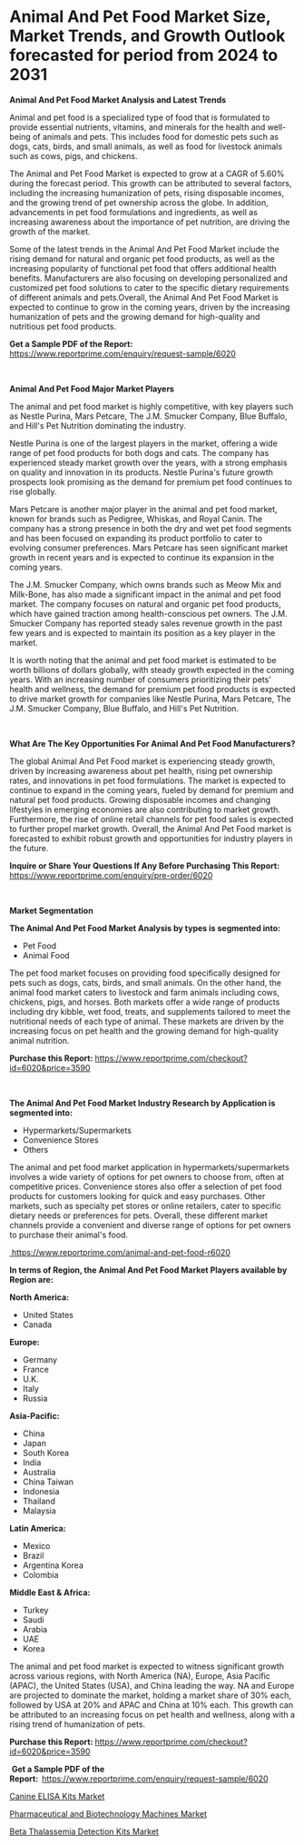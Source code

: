 <p><h1>Animal And Pet Food Market Size, Market Trends, and Growth Outlook forecasted for period from 2024 to 2031</h1></p><p><strong>Animal And Pet Food Market Analysis and Latest Trends</strong></p>
<p><p>Animal and pet food is a specialized type of food that is formulated to provide essential nutrients, vitamins, and minerals for the health and well-being of animals and pets. This includes food for domestic pets such as dogs, cats, birds, and small animals, as well as food for livestock animals such as cows, pigs, and chickens.</p><p>The Animal and Pet Food Market is expected to grow at a CAGR of 5.60% during the forecast period. This growth can be attributed to several factors, including the increasing humanization of pets, rising disposable incomes, and the growing trend of pet ownership across the globe. In addition, advancements in pet food formulations and ingredients, as well as increasing awareness about the importance of pet nutrition, are driving the growth of the market.</p><p>Some of the latest trends in the Animal And Pet Food Market include the rising demand for natural and organic pet food products, as well as the increasing popularity of functional pet food that offers additional health benefits. Manufacturers are also focusing on developing personalized and customized pet food solutions to cater to the specific dietary requirements of different animals and pets.Overall, the Animal And Pet Food Market is expected to continue to grow in the coming years, driven by the increasing humanization of pets and the growing demand for high-quality and nutritious pet food products.</p></p>
<p><strong>Get a Sample PDF of the Report:&nbsp;</strong> <a href="https://www.reportprime.com/enquiry/request-sample/6020">https://www.reportprime.com/enquiry/request-sample/6020</a></p>
<p>&nbsp;</p>
<p><strong>Animal And Pet Food Major Market Players</strong></p>
<p><p>The animal and pet food market is highly competitive, with key players such as Nestle Purina, Mars Petcare, The J.M. Smucker Company, Blue Buffalo, and Hill's Pet Nutrition dominating the industry. </p><p>Nestle Purina is one of the largest players in the market, offering a wide range of pet food products for both dogs and cats. The company has experienced steady market growth over the years, with a strong emphasis on quality and innovation in its products. Nestle Purina's future growth prospects look promising as the demand for premium pet food continues to rise globally.</p><p>Mars Petcare is another major player in the animal and pet food market, known for brands such as Pedigree, Whiskas, and Royal Canin. The company has a strong presence in both the dry and wet pet food segments and has been focused on expanding its product portfolio to cater to evolving consumer preferences. Mars Petcare has seen significant market growth in recent years and is expected to continue its expansion in the coming years.</p><p>The J.M. Smucker Company, which owns brands such as Meow Mix and Milk-Bone, has also made a significant impact in the animal and pet food market. The company focuses on natural and organic pet food products, which have gained traction among health-conscious pet owners. The J.M. Smucker Company has reported steady sales revenue growth in the past few years and is expected to maintain its position as a key player in the market.</p><p>It is worth noting that the animal and pet food market is estimated to be worth billions of dollars globally, with steady growth expected in the coming years. With an increasing number of consumers prioritizing their pets' health and wellness, the demand for premium pet food products is expected to drive market growth for companies like Nestle Purina, Mars Petcare, The J.M. Smucker Company, Blue Buffalo, and Hill's Pet Nutrition.</p></p>
<p>&nbsp;</p>
<p><strong>What Are The Key Opportunities For Animal And Pet Food Manufacturers?</strong></p>
<p><p>The global Animal And Pet Food market is experiencing steady growth, driven by increasing awareness about pet health, rising pet ownership rates, and innovations in pet food formulations. The market is expected to continue to expand in the coming years, fueled by demand for premium and natural pet food products. Growing disposable incomes and changing lifestyles in emerging economies are also contributing to market growth. Furthermore, the rise of online retail channels for pet food sales is expected to further propel market growth. Overall, the Animal And Pet Food market is forecasted to exhibit robust growth and opportunities for industry players in the future.</p></p>
<p><strong>Inquire or Share Your Questions If Any Before Purchasing This Report:</strong> <a href="https://www.reportprime.com/enquiry/pre-order/6020">https://www.reportprime.com/enquiry/pre-order/6020</a></p>
<p>&nbsp;</p>
<p><strong>Market Segmentation</strong></p>
<p><strong>The Animal And Pet Food Market Analysis by types is segmented into:</strong></p>
<p><ul><li>Pet Food</li><li>Animal Food</li></ul></p>
<p><p>The pet food market focuses on providing food specifically designed for pets such as dogs, cats, birds, and small animals. On the other hand, the animal food market caters to livestock and farm animals including cows, chickens, pigs, and horses. Both markets offer a wide range of products including dry kibble, wet food, treats, and supplements tailored to meet the nutritional needs of each type of animal. These markets are driven by the increasing focus on pet health and the growing demand for high-quality animal nutrition.</p></p>
<p><strong>Purchase this Report:&nbsp;</strong><a href="https://www.reportprime.com/checkout?id=6020&price=3590">https://www.reportprime.com/checkout?id=6020&price=3590</a></p>
<p>&nbsp;</p>
<p><strong>The Animal And Pet Food Market Industry Research by Application is segmented into:</strong></p>
<p><ul><li>Hypermarkets/Supermarkets</li><li>Convenience Stores</li><li>Others</li></ul></p>
<p><p>The animal and pet food market application in hypermarkets/supermarkets involves a wide variety of options for pet owners to choose from, often at competitive prices. Convenience stores also offer a selection of pet food products for customers looking for quick and easy purchases. Other markets, such as specialty pet stores or online retailers, cater to specific dietary needs or preferences for pets. Overall, these different market channels provide a convenient and diverse range of options for pet owners to purchase their animal's food.</p></p>
<p><a href="https://www.reportprime.com/animal-and-pet-food-r6020">&nbsp;https://www.reportprime.com/animal-and-pet-food-r6020</a></p>
<p><strong>In terms of Region, the Animal And Pet Food Market Players available by Region are:</strong></p>
<p>
    <p> <strong> North America: </strong>
        <ul>
            <li>United States</li>
            <li>Canada</li>
        </ul>
        </p> 
    <p> <strong> Europe: </strong>
        <ul>
            <li>Germany</li>
            <li>France</li>
            <li>U.K.</li>
            <li>Italy</li>
            <li>Russia</li>
        </ul>
        </p> 
    <p> <strong> Asia-Pacific: </strong>
        <ul>
            <li>China</li>
            <li>Japan</li>
            <li>South Korea</li>
            <li>India</li>
            <li>Australia</li>
            <li>China Taiwan</li>
            <li>Indonesia</li>
            <li>Thailand</li>
            <li>Malaysia</li>
        </ul>
        </p> 
    <p> <strong> Latin America: </strong>
        <ul>
            <li>Mexico</li>
            <li>Brazil</li>
            <li>Argentina Korea</li>
            <li>Colombia</li>
        </ul>
        </p> 
    <p> <strong> Middle East & Africa: </strong>
        <ul>
            <li>Turkey</li>
            <li>Saudi</li>
            <li>Arabia</li>
            <li>UAE</li>
            <li>Korea</li>
        </ul>
    </p>
    </p>
<p><p>The animal and pet food market is expected to witness significant growth across various regions, with North America (NA), Europe, Asia Pacific (APAC), the United States (USA), and China leading the way. NA and Europe are projected to dominate the market, holding a market share of 30% each, followed by USA at 20% and APAC and China at 10% each. This growth can be attributed to an increasing focus on pet health and wellness, along with a rising trend of humanization of pets.</p></p>
<p><strong>Purchase this Report: </strong><a href="https://www.reportprime.com/checkout?id=6020&price=3590">https://www.reportprime.com/checkout?id=6020&price=3590</a></p>
<p>&nbsp;<strong>Get a Sample PDF of the Report:&nbsp;&nbsp;</strong><a href="https://www.reportprime.com/enquiry/request-sample/6020">https://www.reportprime.com/enquiry/request-sample/6020</a></p>
<p><strong></strong></p>
<p><p><a href="https://issuu.com/reportprime-2/docs/canine-elisa-kits-market-size-2030.pptx">Canine ELISA Kits Market</a></p><p><a href="https://issuu.com/reportprime-2/docs/pharmaceutical-and-biotechnology-machines-market-s">Pharmaceutical and Biotechnology Machines Market</a></p><p><a href="https://issuu.com/reportprime-2/docs/beta-thalassemia-detection-kits-market-size-2030.p">Beta Thalassemia Detection Kits Market</a></p></p>